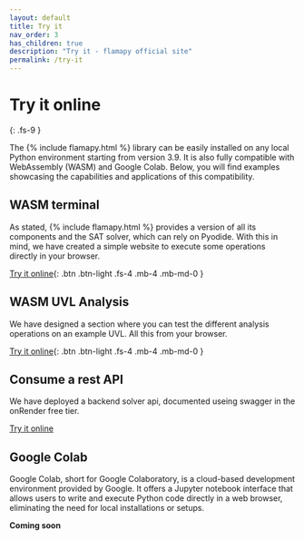 ```yaml
---
layout: default
title: Try it
nav_order: 3
has_children: true
description: "Try it - flamapy official site"
permalink: /try-it
---
```



# Try it online
{: .fs-9 }

The {% include flamapy.html %} library can be easily installed on any local Python environment starting from version 3.9. It is also fully compatible with WebAssembly (WASM) and Google Colab. Below, you will find examples showcasing the capabilities and applications of this compatibility.

## WASM terminal

As stated, {% include flamapy.html %} provides a version of all its components and the SAT solver, which can rely on Pyodide. With this in mind, we have created a simple website to execute some operations directly in your browser.

[Try it online]({{site.baseurl}}/try-it/wasm-terminal){: .btn  .btn-light  .fs-4 .mb-4 .mb-md-0 }

## WASM UVL Analysis

We have designed a section where you can test the different analysis operations on an example UVL. All this from your browser.

[Try it online]({{site.baseurl}}/try-it/wasm-uvl-analysis){: .btn  .btn-light  .fs-4 .mb-4 .mb-md-0 }

## Consume a rest API
We have deployed a backend solver api, documented useing swagger in the onRender free tier.

[Try it online](https://flamapy-rest.onrender.com)

## Google Colab

Google Colab, short for Google Colaboratory, is a cloud-based development environment provided by Google. It offers a Jupyter notebook interface that allows users to write and execute Python code directly in a web browser, eliminating the need for local installations or setups.

**Coming soon**